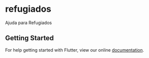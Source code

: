 # refugiados

Ajuda para Refugiados

## Getting Started

For help getting started with Flutter, view our online
[documentation](https://flutter.io/).
